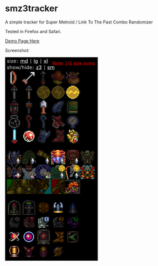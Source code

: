 # smz3tracker

A simple tracker for Super Metroid / Link To The Past Combo Randomizer

Tested in Firefox and Safari.

<a href="https://mistersunshine20.github.io/smz3tracker/index.html?selectedSize=xl" target="_blank">Demo Page Here</a>

Screenshot:

![Screenshot](screenshot_v1-1.png)
